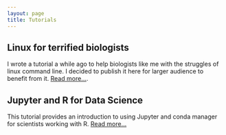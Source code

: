 ```yaml
---
layout: page
title: Tutorials
---
```


## Linux for terrified biologists
I wrote a tutorial a while ago to help biologists like me with the struggles of linux command line. I decided to publish it here for larger audience to benefit from it. [Read more...](./linux_for_biologists.md).

## Jupyter and R for Data Science
This tutorial provides an introduction to using Jupyter and conda manager for scientists working with R. [Read more...](https://nbviewer.jupyter.org/github/janxkoci/janxkoci.github.io/blob/master/notebooks/conda_jupyteR.ipynb)
